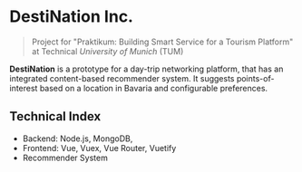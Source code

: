 # DestiNation Inc.

> Project for "Praktikum: Building Smart Service for a Tourism Platform" at Technical _University of Munich_ (TUM)

**DestiNation** is a prototype for a day-trip networking platform, that has an integrated content-based recommender system. It suggests points-of-interest based on a location in Bavaria and configurable preferences.
## Technical Index

 - Backend: Node.js, MongoDB,
 - Frontend: Vue, Vuex, Vue Router, Vuetify
 - Recommender System
